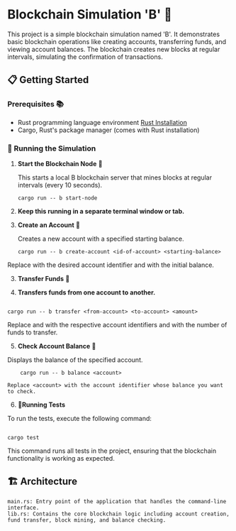 # Blockchain Simulation 'B' 🚀

This project is a simple blockchain simulation named 'B'. It demonstrates basic blockchain operations like creating accounts, transferring funds, and viewing account balances. The blockchain creates new blocks at regular intervals, simulating the confirmation of transactions.

## 📋 Getting Started

### Prerequisites 📚

- Rust programming language environment [Rust Installation](https://www.rust-lang.org/tools/install)
- Cargo, Rust's package manager (comes with Rust installation)

### 🚴 Running the Simulation

1. **Start the Blockchain Node** 🌟

   This starts a local B blockchain server that mines blocks at regular intervals (every 10 seconds).

   ```
   cargo run -- b start-node

2. **Keep this running in a separate terminal window or tab.**

3. **Create an Account** 🏦

    Creates a new account with a specified starting balance.

    ```
    cargo run -- b create-account <id-of-account> <starting-balance>
    ```
Replace <id-of-account> with the desired account identifier and <starting-balance> with the initial balance.

3. **Transfer Funds** 💸

4. **Transfers funds from one account to another.**

```

cargo run -- b transfer <from-account> <to-account> <amount>
```
Replace <from-account> and <to-account> with the respective account identifiers and <amount> with the number of funds to transfer.

5. **Check Account Balance** 💼

Displays the balance of the specified account.

```
    cargo run -- b balance <account>
```
    Replace <account> with the account identifier whose balance you want to check.

6. 🧪**Running Tests**

To run the tests, execute the following command:

```

cargo test
```

This command runs all tests in the project, ensuring that the blockchain functionality is working as expected.

## 🏗 Architecture

    main.rs: Entry point of the application that handles the command-line interface.
    lib.rs: Contains the core blockchain logic including account creation, fund transfer, block mining, and balance checking.


   

